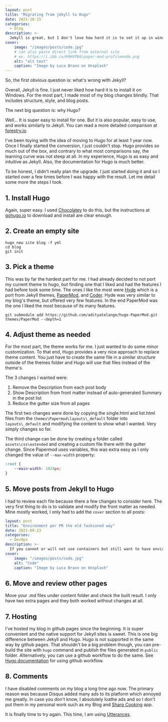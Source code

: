 ```yaml
---
layout: post
title: "Migrating from jekyll to Hugo"
date: 2021-10-15
categories:
  - blog
description: >-
  Jekyll is great, but I don't love how hard it is to set it up in windows. For the most part I wrote blog posts blind. I've looked for alternatives and settled on Hugo. This is post is about everything that happened during the Jekyll to Hugo conversion.
cover:
    image: "/images/posts/code.jpg"
    # can also paste direct link from external site
    # ex. https://i.ibb.co/K0HVPBd/paper-mod-profilemode.png
    alt: "alt test"
    caption: "Image by Luca Bravo on Unsplash"
---
```


So, the first obvious question is: what's wrong with Jekyll?

Overall, Jekyll is fine. I just never liked how hard it is to install it on Windows. For the most part, I made most of my blog changes blindly. That includes structure, style, and blog posts.

The next big question is: why Hugo?

Well... It is super easy to install for one. But it is also popular, easy to use, and works similarly to Jekyll. You can read a more detailed comparison at [forestry.io](https://forestry.io/blog/hugo-and-jekyll-compared/).

I've been toying with the idea of moving to Hugo for at least 1 year now. Once I finally started the conversion, I just couldn't stop. Hugo provides so much out of the box, and contrary to what most comparisons say, the learning curve was not steep at all. In my experience, Hugo is as easy and intuitive as Jekyll. Also, the documentation for Hugo is much better.

To be honest, I didn't really plan the upgrade. I just started doing it and so I started over a few times before I was happy with the result. Let me detail some more the steps I took.

## 1. Install Hugo
Again, super easy. I used [Chocolatey](https://chocolatey.org/) to do this, but the instructions at [gohugo.io](https://gohugo.io/getting-started/installing/) to download and install are clear enough.

## 2. Create an empty site
```
hugo new site blog -f yml
cd blog
git init
```

## 3. Pick a theme
This was by far the hardest part for me. I had already decided to not port my current theme to hugo, but finding one that I liked and had the features I had before took some time. The ones I like the most were [Hyde](https://themes.gohugo.io/themes/hyde/) which is a port from Jekyll themes, [PaperMod](https://themes.gohugo.io/themes/hugo-papermod/), and [Coder](https://themes.gohugo.io/themes/hugo-coder/). Hyde was very similar to my blog's theme, but offered very few features. In the end PaperMod was the one I liked the most because of its many features.

```
git submodule add https://github.com/adityatelange/hugo-PaperMod.git themes/PaperMod --depth=1
```

## 4. Adjust theme as needed
For the most part, the theme works for me. I just wanted to do some minor customization. To that end, Hugo provides a very nice approach to replace theme content. You just have to create the same file in a similar structure outside of the themes folder and Hugo will use that files instead of the theme's.

The 3 changes I wanted were:

1. Remove the Description from each post body
2. Show Description from front matter instead of auto-generated Summary in the post list
3. Reduce the gutter size from all pages 

The first two changes were done by copying the single.html and list.html files from the ``themes\Papermod\layouts\_default`` folder into ``layouts\_default`` and modifying the content to show what I wanted. Very simply changes so far.

The third change can be done by creating a folder called ``assets\css\extended`` and creating a custom file there with the gutter change. Since Papermod uses variables, this was extra easy as I only changed the value of ``--max-width`` property:

```css
:root {
    --main-width: 1024px;
}
```

## 5. Move posts from Jekyll to Hugo
I had to review each file because there a few changes to consider here. The very first thing to do is to validate and modify the front matter as needed. Mine mostly worked, I only had to add the ``cover`` section to all posts:

```yml
layout: post
title: "Environment per PR the old fashioned way"
date: 2021-09-23
categories:
  - DevOps
description: >-
  If you cannot or will not use containers but still want to have environment per PR, you can still do it with VMs and IIS. I will show you how.
cover:
    image: "/images/posts/code.jpg"
    alt: "Code"
    caption: "Image by Luca Bravo on Unsplash"
```

## 6. Move and review other pages
Move your .md files under content folder and check the built result. I only have two extra pages and they both worked without changes at all.

## 7. Hosting
I've hosted my blog in github pages since the beginning. It is super convenient and the native support for Jekyll sites is sweet. This is one big difference between Jekyll and Hugo. Hugo is not supported in the same way by github pages. That shouldn't be a big problem though, you can pre-build the site with ``hugo`` command and publish the files generated in ``public`` folder. Alternatively, you can use a github workflow to do the same. See [Hugo documentation](https://gohugo.io/hosting-and-deployment/hosting-on-github/) for using github workflow.

## 8. Comments
I have disabled comments on my blog a long time ago now. The primary reason was because Disqus added many ads to its platform which annoyed me greatly. In case you don't know, I absolutely loathe ads and so I don't put them in my personal work such as my Blog and [Sharp Cooking](http://sharpcooking.net/) app.

It is finally time to try again. This time, I am using [Utterances](https://utteranc.es/).

